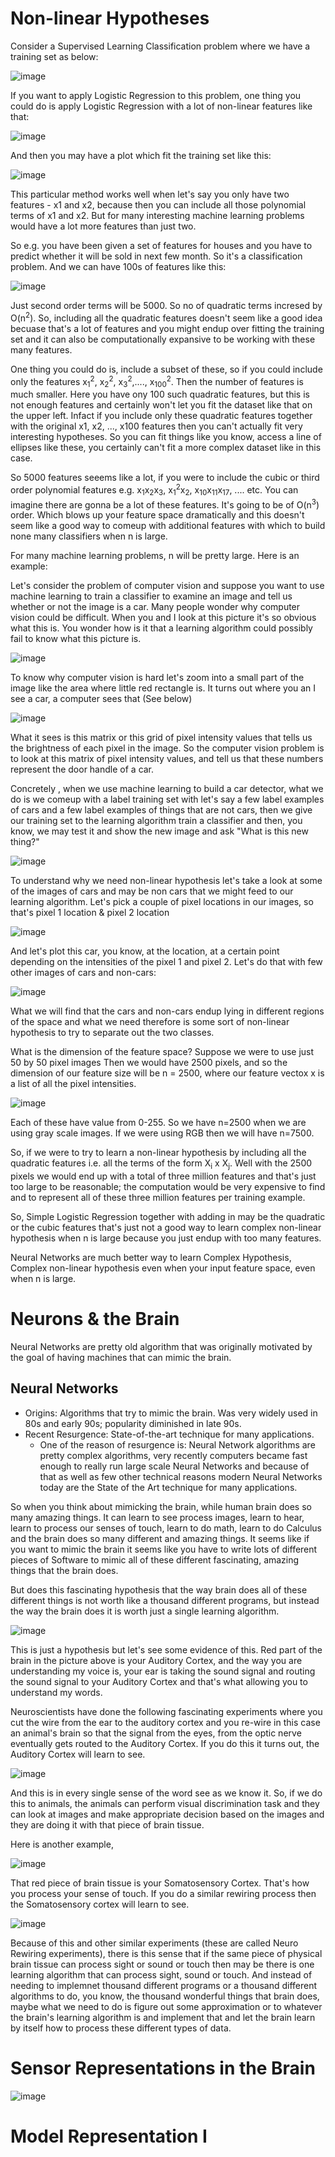 # Non-linear Hypotheses
Consider a Supervised Learning Classification problem where we have a training set as below:

![image](https://github.com/vivekprm/coursera-ml/assets/2403660/7583dfa6-2902-485f-a1f3-5281149c5110)

If you want to apply Logistic Regression to this problem, one thing you could do is apply Logistic Regression with a lot of non-linear features like that:

![image](https://github.com/vivekprm/coursera-ml/assets/2403660/a9d19ffd-b287-491e-b268-21460bf84b80)

And then you may have a plot which fit the training set like this:

![image](https://github.com/vivekprm/coursera-ml/assets/2403660/498064b2-2efd-4a52-a208-736b78ca7c2d)

This particular method works well when let's say you only have two features - x1 and x2, because then you can include all those polynomial terms of x1 and x2.
But for many interesting machine learning problems would have a lot more features than just two.

So e.g. you have been given a set of features for houses and you have to predict whether it will be sold in next few month. So it's a classification problem. And we 
can have 100s of features like this:

![image](https://github.com/vivekprm/coursera-ml/assets/2403660/f840a173-e437-454b-b6fa-0301f23645f9)

Just second order terms will be 5000. So no of quadratic terms incresed by O(n<sup>2</sup>). So, including all the quadratic features doesn't seem like a good idea 
becuase that's a lot of features and you might endup over fitting the training set and it can also be computationally expansive to be working with these many features.

One thing you could do is, include a subset of these, so if you could include only the features x<sub>1</sub><sup>2</sup>, x<sub>2</sub><sup>2</sup>, 
x<sub>3</sub><sup>2</sup>,...., x<sub>100</sub><sup>2</sup>. Then the number of features is much smaller. Here you have ony 100 such quadratic features, but this is
not enough features and certainly won't let you fit the dataset like that on the upper left. Infact if you include only these quadratic features together with the
original x1, x2, ..., x100 features then you can't actually fit very interesting hypotheses. So you can fit things like you know, access a line of ellipses like 
these, you certainly can't fit a more complex dataset like in this case.

So 5000 features seeems like a lot, if you were to include the cubic or third order polynomial features e.g. x<sub>1</sub>x<sub>2</sub>x<sub>3</sub>, 
x<sub>1</sub><sup>2</sup>x<sub>2</sub>, x<sub>10</sub>x<sub>11</sub>x<sub>17</sub>, .... etc. You can imagine there are gonna be a lot of these features. It's going to
be of O(n<sup>3</sup>) order. Which blows up your feature space dramatically and this doesn't seem like a good way to comeup with additional features with which to 
build none many classifiers when n is large.

For many machine learning problems, n will be pretty large. Here is an example:

Let's consider the problem of computer vision and suppose you want to use machine learning to train a classifier to examine an image and tell us whether or not the 
image is a car. Many people wonder why computer vision could be difficult. When you and I look at this picture it's so obvious what this is. You wonder how is it that
a learning algorithm could possibly fail to know what this picture is.

![image](https://github.com/vivekprm/coursera-ml/assets/2403660/6f55fa22-3ea4-4f0c-a162-452127cae534)

To know why computer vision is hard let's zoom into a small part of the image like the area where little red rectangle is. It turns out where you an I see a car, 
a computer sees that (See below)

![image](https://github.com/vivekprm/coursera-ml/assets/2403660/4a558c87-90eb-4110-ac10-3f8a17997467)

What it sees is this matrix or this grid of pixel intensity values that tells us the brightness of each pixel in the image. So the computer vision problem is to look
at this matrix of pixel intensity values, and tell us that these numbers represent the door handle of a car.

Concretely , when we use machine learning to build a car detector, what we do is we comeup with a label training set with let's say a few label examples of cars and 
a few label examples of things that are not cars, then we give our training set to the learning algorithm train a classifier and then, you know, we may test it and
show the new image and ask "What is this new thing?"

![image](https://github.com/vivekprm/coursera-ml/assets/2403660/eaad130c-5129-408e-8eaf-457ebbdce52c)

To understand why we need non-linear hypothesis let's take a look at some of the images of cars and may be non cars that we might feed to our learning algorithm.
Let's pick a couple of pixel locations in our images, so that's pixel 1 location & pixel 2 location 

![image](https://github.com/vivekprm/coursera-ml/assets/2403660/87065820-7b93-48e5-a8b0-93770f0212de)

And let's plot this car, you know, at the location, at a certain point depending on the intensities of the pixel 1 and pixel 2. Let's do that with few other images
of cars and non-cars:

![image](https://github.com/vivekprm/coursera-ml/assets/2403660/9d0fbf83-3a70-41e8-a801-6d138f01f99a)

What we will find that the cars and non-cars endup lying in different regions of the space and what we need therefore is some sort of non-linear hypothesis to try to 
separate out the two classes.

What is the dimension of the feature space?
Suppose we were to use just 50 by 50 pixel images Then we would have 2500 pixels, and so the dimension of our feature size will be n = 2500, where our feature vectox x
is a list of all the pixel intensities. 

![image](https://github.com/vivekprm/coursera-ml/assets/2403660/6a372753-8abe-43a8-bb37-17f7f382e354)

Each of these have value from 0-255. So we have n=2500 when we are using gray scale images. If we were using RGB then we will have n=7500. 

So, if we were to try to learn a non-linear hypothesis by including all the quadratic features i.e. all the terms of the form X<sub>i</sub> x X<sub>j</sub>.
Well with the 2500 pixels we would end up with a total of three million features and that's just too large to be reasonable; the computation would be very expensive 
to find and to represent all of these three million features per training example.

So, Simple Logistic Regression together with adding in may be the quadratic or the cubic features that's just not a good way to learn complex non-linear hypothesis 
when n is large because you just endup with too many features. 

Neural Networks are much better way to learn Complex Hypothesis, Complex non-linear hypothesis even when your input feature space, even when n is large.

# Neurons & the Brain
Neural Networks are pretty old algorithm that was originally motivated by the goal of having machines that can mimic the brain.

## Neural Networks
- Origins: Algorithms that try to mimic the brain. Was very widely used in 80s and early 90s; popularity diminished in late 90s.
- Recent Resurgence: State-of-the-art technique for many applications.
  - One of the reason of resurgence is: Neural Network algorithms are pretty complex algorithms, very recently computers became fast enough to really run large scale Neural Networks and because of that as well as few other technical reasons modern Neural Networks today are the State of the Art technique for many applications.  

So when you think about mimicking the brain, while human brain does so many amazing things. It can learn to see process images, learn to hear, learn to process our senses of touch, learn to do math, learn to do Calculus and the brain does so many different and amazing things. It seems like if you want to mimic the brain it seems
like you have to write lots of different pieces of Software to mimic all of these different fascinating, amazing things that the brain does. 

But does this fascinating hypothesis that the way brain does all of these different things is not worth like a thousand different programs, but instead the way the brain does it is worth just a single learning algorithm.

![image](https://github.com/vivekprm/coursera-ml/assets/2403660/f39756f4-be39-4cde-8db5-3b392d7a3e41)

This is just a hypothesis but let's see some evidence of this. Red part of the brain in the picture above is your Auditory Cortex, and the way you are understanding my voice is, your ear is taking the sound signal and routing the sound signal to your Auditory Cortex and that's what allowing you to understand my words.

Neuroscientists have done the following fascinating experiments where you cut the wire from the ear to the auditory cortex and you re-wire in this case an animal's brain so that the signal from the eyes, from the optic nerve eventually gets routed to the Auditory Cortex. If you do this it turns out, the Auditory Cortex will learn to see.

![image](https://github.com/vivekprm/coursera-ml/assets/2403660/df678e04-9fef-400b-adb6-6085f7285826)

And this is in every single sense of the word see as we know it. So, if we do this to animals, the animals can perform visual discrimination task and they can look at images and make appropriate decision based on the images and they are doing it with that piece of brain tissue.

Here is another example, 

![image](https://github.com/vivekprm/coursera-ml/assets/2403660/11a6b803-3d55-4251-ac70-8cc0c3975df3)

That red piece of brain tissue is your Somatosensory Cortex. That's how you process your sense of touch. If you do a similar rewiring process then the Somatosensory cortex will learn to see.

![image](https://github.com/vivekprm/coursera-ml/assets/2403660/fb6c6f66-a10c-43ea-86a1-8cc62f702f0f)

Because of this and other similar experiments (these are called Neuro Rewiring experiments), there is this sense that if the same piece of physical brain tissue can process sight or sound or touch then may be there is one learning algorithm that can process sight, sound or touch. And instead of needing to implemnet thousand different programs or a thousand different algorithms to do, you know, the thousand wonderful things that brain does, maybe what we need to do is figure out some approximation or to whatever the brain's learning algorithm is and implement that and let the brain learn by itself how to process these different types of data.

# Sensor Representations in the Brain

![image](https://github.com/vivekprm/coursera-ml/assets/2403660/3c8130d7-54f5-415b-afdf-b2eb22cb657b)

# Model Representation I


